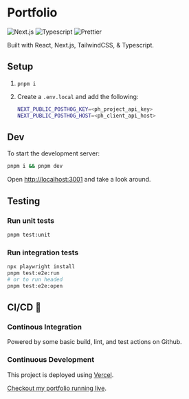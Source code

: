 # Portfolio

![Next.js](https://img.shields.io/badge/next.js-000000?style=for-the-badge&logo=nextdotjs&logoColor=white)
![Typescript](https://img.shields.io/badge/TypeScript-007ACC?style=for-the-badge&logo=typescript&logoColor=white)
![Prettier](https://img.shields.io/badge/code_style-prettier-ff69b4.svg?style=for-the-badge)

Built with React, Next.js, TailwindCSS, & Typescript.

## Setup

1. `pnpm i`

1. Create a `.env.local` and add the following:

   ```sh
   NEXT_PUBLIC_POSTHOG_KEY=<ph_project_api_key>
   NEXT_PUBLIC_POSTHOG_HOST=<ph_client_api_host>
   ```

## Dev

To start the development server:

```sh
pnpm i && pnpm dev
```

Open [http://localhost:3001](http://localhost:3001) and take a look around.

## Testing

### Run unit tests

```sh
pnpm test:unit
```

### Run integration tests

```sh
npx playwright install
pnpm test:e2e:run
# or to run headed
pnpm test:e2e:open
```

## CI/CD 🚀

### Continous Integration

Powered by some basic build, lint, and test actions on Github.

### Continuous Development

This project is deployed using [Vercel](https://vercel.com/new?utm_medium=default-template&filter=next.js&utm_source=create-next-app&utm_campaign=create-next-app-readme).

[Checkout my portfolio running live](https://jameswalsh.dev).
